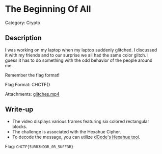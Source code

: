# The Beginning Of All
Category: Crypto

## Description
I was working on my laptop when my laptop suddenly glitched. I discussed it with my friends and to our surprise we all had the same color glitch. I guess it has to do something with the odd behavior of the people around me.

Remember the flag format!

Flag Format: CHCTF{}

Attachments: [glitches.mp4](attachments/glitches.mp4)

## Write-up
- The video displays various frames featuring six colored rectangular blocks.
- The challenge is associated with the Hexahue Cipher.
- To decode the message, you can utilize [dCode's Hexahue tool](https://www.dcode.fr/hexahue-cipher).

Flag: `CHCTF{5URR3ND3R_0R_5UFF3R}`
